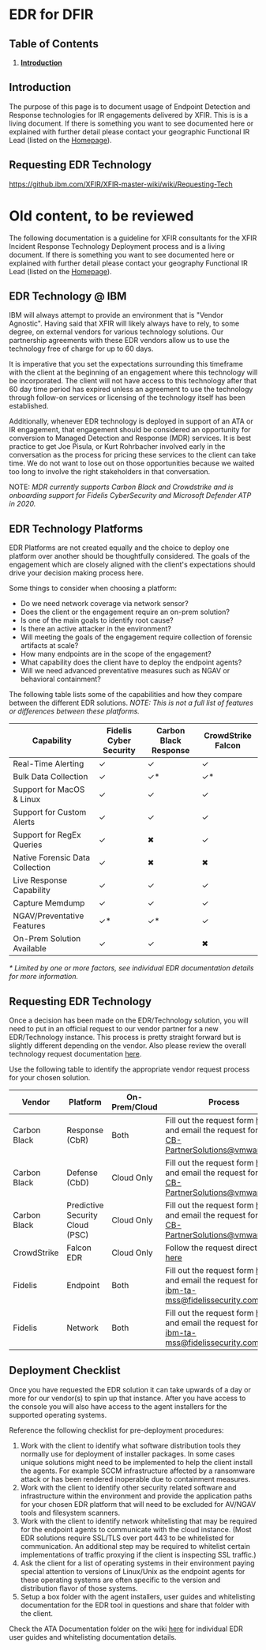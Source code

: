 
# EDR for DFIR 

## Table of Contents
1. [**Introduction**](#Introduction)

## Introduction
The purpose of this page is to document usage of Endpoint Detection and Response technologies for IR engagements delivered by XFIR. This is is a living document. If there is something you want to see documented here or explained with further detail please contact your geographic Functional IR Lead (listed on the  [Homepage](Home.md)).


## Requesting EDR Technology
https://github.ibm.com/XFIR/XFIR-master-wiki/wiki/Requesting-Tech

# Old content, to be reviewed

The following documentation is a guideline for XFIR consultants for the XFIR Incident Response Technology Deployment process and is a living document. If there is something you want to see documented here or explained with further detail please contact your geography Functional IR Lead (listed on the [Homepage](https://github.ibm.com/XFIR/DFIR-wiki/blob/master/Home.md)).

## EDR Technology @ IBM
IBM will always attempt to provide an environment that is "Vendor Agnostic". Having said that XFIR will likely always have to rely, to some degree, on external vendors for various technology solutions. Our partnership agreements with these EDR vendors allow us to use the technology free of charge for up to 60 days.

It is imperative that you set the expectations surrounding this timeframe with the client at the beginning of an engagement where this technology will be incorporated. The client will not have access to this technology after that 60 day time period has expired unless an agreement to use the technology through follow-on services or licensing of the technology itself has been established.

Additionally, whenever EDR technology is deployed in support of an ATA or IR engagement, that engagement should be considered an opportunity for conversion to Managed Detection and Response (MDR) services. It is best practice to get Joe Pisula, or Kurt Rohrbacher involved early in the conversation as the process for pricing these services to the client can take time. We do not want to lose out on those opportunities because we waited too long to involve the right stakeholders in that conversation.

NOTE: *MDR currently supports Carbon Black and Crowdstrike and is onboarding support for Fidelis CyberSecurity and Microsoft Defender ATP in 2020.*

## EDR Technology Platforms

 EDR Platforms are not created equally and the choice to deploy one platform over another should be thoughtfully considered. The goals of the engagement which are closely aligned with the client's expectations should drive your decision making process here. 

Some things to consider when choosing a platform:

 - Do we need network coverage via network sensor?
 - Does the client or the engagement require an on-prem solution?
 - Is one of the main goals to identify root cause?
 - Is there an active attacker in the environment?
 - Will meeting the goals of the engagement require collection of forensic artifacts at scale?
 - How many endpoints are in the scope of the engagement?
 - What capability does the client have to deploy the endpoint agents?
 - Will we need advanced preventative measures such as NGAV or behavioral containment?

The following table lists some of the capabilities and how they compare between the different EDR solutions. *NOTE: This is not a full list of features or differences between these platforms.*

| Capability | Fidelis Cyber Security |  Carbon Black Response | CrowdStrike Falcon |
|--|--|--|--|
| Real-Time Alerting | ✓ | ✓ | ✓ |
| Bulk Data Collection | ✓ | ✓* | ✓* |
| Support for MacOS & Linux | ✓ | ✓ | ✓ |
| Support for Custom Alerts | ✓ | ✓ | ✓ |
| Support for RegEx Queries | ✓ | ✖ | ✓ |
| Native Forensic Data Collection | ✓ | ✖ | ✖ |
| Live Response Capability | ✓ | ✓ | ✓ |
| Capture Memdump | ✓ | ✓ | ✓ |
| NGAV/Preventative Features | ✓* | ✓* | ✓ |
| On-Prem Solution Available | ✓ | ✓ | ✖ |

*\* Limited by one or more factors, see individual EDR documentation details for more information.*

## Requesting EDR Technology

Once a decision has been made on the EDR/Technology solution, you will need to put in an official request to our vendor partner for a new EDR/Technology instance. This process is pretty straight forward but is slightly different depending on the vendor. Also please review the overall technology request documentation [here](https://github.ibm.com/XFIR/DFIR-wiki-ci-stager/blob/master/Requesting-Tech.md).

Use the following table to identify the appropriate vendor request process for your chosen solution.

| Vendor | Platform | On-Prem/Cloud | Process |
|--|--|--|--|
| Carbon Black | Response (CbR) | Both | Fill out the request form [here](https://github.ibm.com/XFIR/ATA/wiki/Carbon-Black-Response-Infrastructure-Request-Form) and email the request form to CB-PartnerSolutions@vmware.com  |
| Carbon Black | Defense (CbD) | Cloud Only | Fill out the request form [here](https://github.ibm.com/XFIR/ATA/wiki/Carbon-Black-Response-Infrastructure-Request-Form) and email the request form to CB-PartnerSolutions@vmware.com  |
| Carbon Black | Predictive Security Cloud (PSC) | Cloud Only | Fill out the request form [here](https://github.ibm.com/XFIR/ATA/wiki/Carbon-Black-Infrastructure-Request-Form) and email the request form to CB-PartnerSolutions@vmware.com  |
| CrowdStrike | Falcon EDR | Cloud Only | Follow the request directions [here](https://github.ibm.com/XFIR/ATA/wiki/Crowdstrike-Infrastructure-Request-Form)  |
| Fidelis | Endpoint | Both | Fill out the request form [here](https://github.ibm.com/XFIR/ATA/wiki/Fidelis-Infrastructure-Request-Form) and email the request form to ibm-ta-mss@fidelissecurity.com |
| Fidelis | Network | Both | Fill out the request form [here](https://github.ibm.com/XFIR/ATA/wiki/Fidelis-Infrastructure-Request-Form) and email the request form to ibm-ta-mss@fidelissecurity.com	 |

## Deployment Checklist

Once you have requested the EDR solution it can take upwards of a day or more for our vendor(s) to spin up that instance. After you have access to the console you will also have access to the agent installers for the supported operating systems. 

Reference the following checklist for pre-deployment procedures:

 1. Work with the client to identify what software distribution tools they normally use for deployment of installer packages. In some cases unique solutions might need to be implemented to help the client install the agents. For example SCCM infrastructure affected by a ransomware attack or has been rendered inoperable due to containment measures.
 2. Work with the client to identify other security related software and infrastructure within the environment and provide the application paths for your chosen EDR platform that will need to be excluded for AV/NGAV tools and filesystem scanners.
 3. Work with the client to identify network whitelisting that may be required for the endpoint agents to communicate with the cloud instance. (Most EDR solutions require SSL/TLS over port 443 to be whitelisted for communication. An additional step may be required to whitelist certain implementations of traffic proxying if the client is inspecting SSL traffic.)
 4. Ask the client for a list of operating systems in their environment paying special attention to versions of Linux/Unix as the endpoint agents for these operating systems are often specific to the version and distribution flavor of those systems.
 5. Setup a box folder with the agent installers, user guides and whitelisting documentation for the EDR tool in questions and share that folder with the client.

Check the ATA Documentation folder on the wiki [here](https://github.ibm.com/XFIR/ATA/tree/master/ATA%20Documentation) for individual EDR user guides and whitelisting documentation details.
